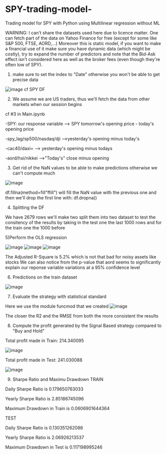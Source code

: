 # SPY-trading-model-
Trading model for SPY with Python using Multilinear regression without ML


WARNING: I can't share the datasets used here due to licence matter. One can fetch part of the data on Yahoo Finance for free (except for some like S&P 500, FTSE, AORD,...)
Moreover this is static model, if you want to make a financial use of it make sure you have dynamic data (which might be costly), try to expand the number of predictors and note that the Bid-Ask effect isn't considered here as well as the broker fees (even though they're often low of SPY).


1) make sure to set the index to "Date" otherwise you won't be able to get precise data 

![image](https://user-images.githubusercontent.com/99531687/176184394-82be7af6-62cd-42bd-9538-2467b837fcb3.png)
cf SPY DF

2) We assume we are US traders, thus we'll fetch the data from other markets when our session begins 

cf #3 in Main.ipynb

-SPY: our response variable --> SPY tomorrow's opening price - today's opening price

-spy_lag/sp500/nasdaq/dji -->yesterday's opening minus today's

-cac40/daxi= --> yesterday's opening minus todays

-aord/hsi/nikkei -->"Today's" close minus opening

3) Get rid of the NaN values to be able to make predictions otherwise we can't compute much

![image](https://user-images.githubusercontent.com/99531687/176187375-a9ac881a-e137-4251-9611-48d3b33c2cd1.png)

df.fillna(method=fill"ffill") will fill the NaN value with the previous one and then we'll drop the first line with: df.dropna()

4) Splitting the DF

We have 2679 rows we'll make two split them into two dataset to test the consitency of the results by taking in the test one the last 1000 rows and for the train one the 1000 before 

5)Perform the OLS regression 

![image](https://user-images.githubusercontent.com/99531687/176192631-87f93e4d-5e22-487b-8dbd-09776ea04f3d.png)
![image](https://user-images.githubusercontent.com/99531687/176192656-ed6d812c-9df3-433d-816d-26162c1cda3b.png)
![image](https://user-images.githubusercontent.com/99531687/176192683-4c2f1a90-893b-465b-955d-5e8fbd5f80d1.png)

The Adjusted R-Square is 5.2% which is not that bad for noisy assets like stocks
We can also notice from the p-value that aord seems to significantly explain our reponse variable variations at a 95% confidence level

6) Predictions on the train dataset

![image](https://user-images.githubusercontent.com/99531687/176197237-1718c8d8-1a22-4fd8-8c50-b95e56e46f86.png)

7) Evaluate the strategy  with statistical standard

Here we use the module funcmod that we created 
![image](https://user-images.githubusercontent.com/99531687/176198205-e730773a-2a00-42c9-ae58-66d47f496a1c.png)

The closer the R2 and the RMSE from both the more consistent the results 

8) Compute the profit generated by the Signal Based strategy compared to "Buy and Hold"

Total profit made in Train:  214.340095

![image](https://user-images.githubusercontent.com/99531687/176200059-289275c4-9067-4a68-9d12-b95e91a93f0e.png)

Total profit made in Test:  241.030088

![image](https://user-images.githubusercontent.com/99531687/176200133-52cf3bff-f484-4f40-ad1e-455faf0d1792.png)

9) Sharpe Ratio and Maximu Drawdown
TRAIN

Daily Sharpe Ratio is  0.179650763033

Yearly Sharpe Ratio is  2.85186745096

Maximum Drawdown in Train is  0.0606901644364

TEST

Daily Sharpe Ratio is  0.130351262086

Yearly Sharpe Ratio is  2.06926213537

Maximum Drawdown in Test is  0.117198995246




